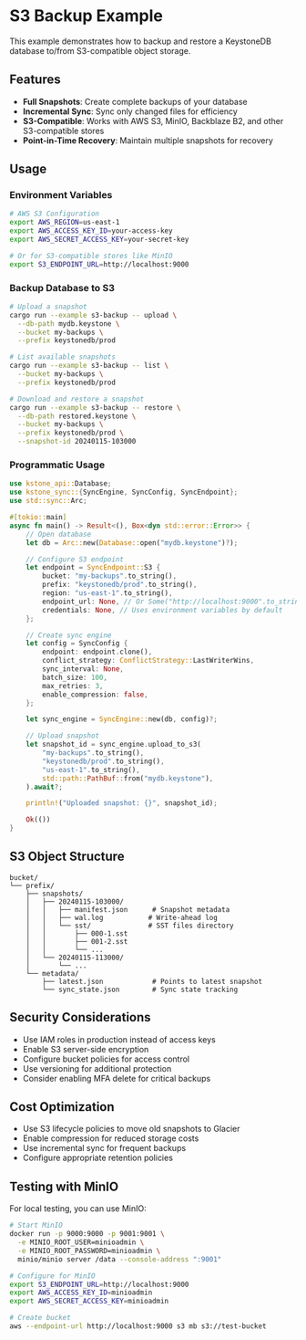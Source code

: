 # S3 Backup Example

This example demonstrates how to backup and restore a KeystoneDB database to/from S3-compatible object storage.

## Features

- **Full Snapshots**: Create complete backups of your database
- **Incremental Sync**: Sync only changed files for efficiency
- **S3-Compatible**: Works with AWS S3, MinIO, Backblaze B2, and other S3-compatible stores
- **Point-in-Time Recovery**: Maintain multiple snapshots for recovery

## Usage

### Environment Variables

```bash
# AWS S3 Configuration
export AWS_REGION=us-east-1
export AWS_ACCESS_KEY_ID=your-access-key
export AWS_SECRET_ACCESS_KEY=your-secret-key

# Or for S3-compatible stores like MinIO
export S3_ENDPOINT_URL=http://localhost:9000
```

### Backup Database to S3

```bash
# Upload a snapshot
cargo run --example s3-backup -- upload \
  --db-path mydb.keystone \
  --bucket my-backups \
  --prefix keystonedb/prod

# List available snapshots
cargo run --example s3-backup -- list \
  --bucket my-backups \
  --prefix keystonedb/prod

# Download and restore a snapshot
cargo run --example s3-backup -- restore \
  --db-path restored.keystone \
  --bucket my-backups \
  --prefix keystonedb/prod \
  --snapshot-id 20240115-103000
```

### Programmatic Usage

```rust
use kstone_api::Database;
use kstone_sync::{SyncEngine, SyncConfig, SyncEndpoint};
use std::sync::Arc;

#[tokio::main]
async fn main() -> Result<(), Box<dyn std::error::Error>> {
    // Open database
    let db = Arc::new(Database::open("mydb.keystone")?);

    // Configure S3 endpoint
    let endpoint = SyncEndpoint::S3 {
        bucket: "my-backups".to_string(),
        prefix: "keystonedb/prod".to_string(),
        region: "us-east-1".to_string(),
        endpoint_url: None, // Or Some("http://localhost:9000".to_string()) for MinIO
        credentials: None, // Uses environment variables by default
    };

    // Create sync engine
    let config = SyncConfig {
        endpoint: endpoint.clone(),
        conflict_strategy: ConflictStrategy::LastWriterWins,
        sync_interval: None,
        batch_size: 100,
        max_retries: 3,
        enable_compression: false,
    };

    let sync_engine = SyncEngine::new(db, config)?;

    // Upload snapshot
    let snapshot_id = sync_engine.upload_to_s3(
        "my-backups".to_string(),
        "keystonedb/prod".to_string(),
        "us-east-1".to_string(),
        std::path::PathBuf::from("mydb.keystone"),
    ).await?;

    println!("Uploaded snapshot: {}", snapshot_id);

    Ok(())
}
```

## S3 Object Structure

```
bucket/
└── prefix/
    ├── snapshots/
    │   ├── 20240115-103000/
    │   │   ├── manifest.json      # Snapshot metadata
    │   │   ├── wal.log           # Write-ahead log
    │   │   └── sst/              # SST files directory
    │   │       ├── 000-1.sst
    │   │       ├── 001-2.sst
    │   │       └── ...
    │   └── 20240115-113000/
    │       └── ...
    └── metadata/
        ├── latest.json            # Points to latest snapshot
        └── sync_state.json        # Sync state tracking
```

## Security Considerations

- Use IAM roles in production instead of access keys
- Enable S3 server-side encryption
- Configure bucket policies for access control
- Use versioning for additional protection
- Consider enabling MFA delete for critical backups

## Cost Optimization

- Use S3 lifecycle policies to move old snapshots to Glacier
- Enable compression for reduced storage costs
- Use incremental sync for frequent backups
- Configure appropriate retention policies

## Testing with MinIO

For local testing, you can use MinIO:

```bash
# Start MinIO
docker run -p 9000:9000 -p 9001:9001 \
  -e MINIO_ROOT_USER=minioadmin \
  -e MINIO_ROOT_PASSWORD=minioadmin \
  minio/minio server /data --console-address ":9001"

# Configure for MinIO
export S3_ENDPOINT_URL=http://localhost:9000
export AWS_ACCESS_KEY_ID=minioadmin
export AWS_SECRET_ACCESS_KEY=minioadmin

# Create bucket
aws --endpoint-url http://localhost:9000 s3 mb s3://test-bucket
```